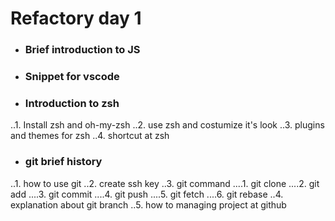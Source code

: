 # Refactory day 1

* ### Brief introduction to JS
* ### Snippet for vscode
* ### Introduction to zsh
..1. Install zsh and oh-my-zsh
..2. use zsh and costumize it's look
..3. plugins and themes for zsh
..4. shortcut at zsh
* ### git brief history
..1. how to use git
..2. create ssh key
..3. git command
....1. git clone
....2. git add
....3. git commit
....4. git push
....5. git fetch
....6. git rebase
..4. explanation about git branch
..5. how to managing project at github

